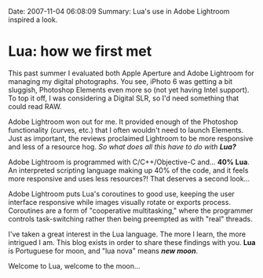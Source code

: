 Date: 2007-11-04 06:08:09
Summary: Lua's use in Adobe Lightroom inspired a look.

# Lua: how we first met

This past summer I evaluated both Apple Aperture and Adobe Lightroom for managing my digital photographs. You see, iPhoto 6 was getting a bit sluggish, Photoshop Elements even more so (not yet having Intel support). To top it off, I was considering a Digital SLR, so I'd need something that could read RAW.

Adobe Lightroom won out for me. It provided enough of the Photoshop functionality (curves, etc.) that I often wouldn't need to launch Elements. Just as important, the reviews proclaimed Lightroom to be more responsive and less of a resource hog. _So what does all this have to do with **Lua?**_

Adobe Lightroom is programmed with C/C++/Objective-C and... **40% Lua**. An interpreted scripting language making up 40% of the code, and it feels more responsive and uses less resources?! That deserves a second look...

Adobe Lightroom puts Lua's coroutines to good use, keeping the user interface responsive while images visually rotate or exports process. Coroutines are a form of "cooperative multitasking," where the programmer controls task-switching rather then being preempted as with "real" threads.

I've taken a great interest in the Lua language. The more I learn, the more intrigued I am. This blog exists in order to share these findings with you. **Lua** is Portuguese for moon, and "lua nova" means _**new moon**_.

Welcome to Lua, welcome to the moon...